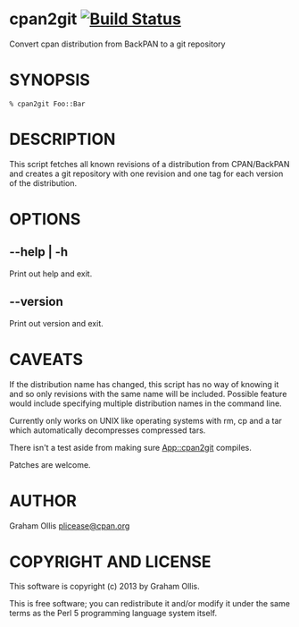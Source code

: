 # cpan2git [![Build Status](https://secure.travis-ci.org/plicease/App-cpan2git.png)](http://travis-ci.org/plicease/App-cpan2git)

Convert cpan distribution from BackPAN to a git repository

# SYNOPSIS

    % cpan2git Foo::Bar

# DESCRIPTION

This script fetches all known revisions of a distribution from CPAN/BackPAN
and creates a git repository with one revision and one tag for each version
of the distribution.

# OPTIONS

## \--help | -h

Print out help and exit.

## \--version

Print out version and exit.

# CAVEATS

If the distribution name has changed, this script has no way of knowing it
and so only revisions with the same name will be included.  Possible 
feature would include specifying multiple distribution names in the command
line.

Currently only works on UNIX like operating systems with rm, cp and a tar which
automatically decompresses compressed tars.

There isn't a test aside from making sure [App::cpan2git](http://search.cpan.org/perldoc?App::cpan2git) compiles.

Patches are welcome.

# AUTHOR

Graham Ollis <plicease@cpan.org>

# COPYRIGHT AND LICENSE

This software is copyright (c) 2013 by Graham Ollis.

This is free software; you can redistribute it and/or modify it under
the same terms as the Perl 5 programming language system itself.
